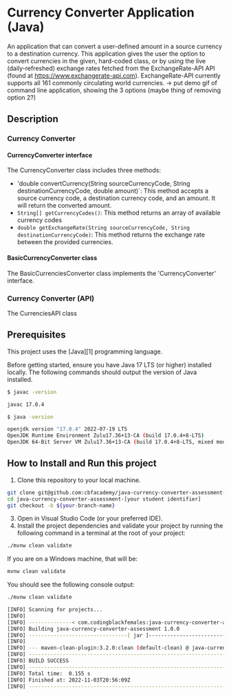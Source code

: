 # Currency Converter Application (Java)

An application that can convert a user-defined amount in a source currency to a destination currency. This application gives the user the option to convert currencies in the given, hard-coded class, or by using the live (daily-refreshed) exchange rates fetched from the ExchangeRate-API API (found at https://www.exchangerate-api.com). ExchangeRate-API currently supports all 161 commonly circulating world currencies.
-> put demo gif of command line application, showing the 3 options (maybe thing of removing option 2?)

## Description
### Currency Converter
#### CurrencyConverter interface
The CurrencyConverter class includes three methods:
- 'double convertCurrency(String sourceCurrencyCode, String destinationCurrencyCode, double amount)`: This method accepts a source currency code, a destination currency code, and an amount. It will return the converted amount.
- `String[] getCurrencyCodes()`: This method returns an array of available currency codes
- `double getExchangeRate(String sourceCurrencyCode, String destinationCurrencyCode)`: This method returns the exchange rate between the provided currencies.
#### BasicCurrencyConverter class
The BasicCurrenciesConverter class implements the 'CurrencyConverter' interface.
### Currency Converter (API)
The CurrenciesAPI class
## Prerequisites

This project uses the [Java][1] programming language.

Before getting started, ensure you have Java 17 LTS (or higher) installed locally. The following commands should output the version of Java installed.

```bash
$ javac -version

javac 17.0.4
```

```bash
$ java -version

openjdk version "17.0.4" 2022-07-19 LTS
OpenJDK Runtime Environment Zulu17.36+13-CA (build 17.0.4+8-LTS)
OpenJDK 64-Bit Server VM Zulu17.36+13-CA (build 17.0.4+8-LTS, mixed mode, sharing)
```

## How to Install and Run this project

1. Clone this repository to your local machine.
```bash
git clone git@github.com:cbfacademy/java-currency-converter-assessment-[your student identifier].git
cd java-currency-converter-assessment-[your student identifier]
git checkout -b ${your-branch-name}
```

3. Open in Visual Studio Code (or your preferred IDE).
4. Install the project dependencies and validate your project by running the following command in a terminal at the root of your project:

```bash
./mvnw clean validate
```

If you are on a Windows machine, that will be:

```bat
mvnw clean validate
```

You should see the following console output:

```bash
./mvnw clean validate

[INFO] Scanning for projects...
[INFO] 
[INFO] --------------< com.codingblackfemales:java-currency-converter-assessment >-----------------
[INFO] Building java-currency-converter-assessment 1.0.0
[INFO] --------------------------------[ jar ]---------------------------------
[INFO] 
[INFO] --- maven-clean-plugin:3.2.0:clean (default-clean) @ java-currency-converter-assessment ---
[INFO] ------------------------------------------------------------------------
[INFO] BUILD SUCCESS
[INFO] ------------------------------------------------------------------------
[INFO] Total time:  0.155 s
[INFO] Finished at: 2022-11-03T20:56:09Z
[INFO] ------------------------------------------------------------------------

```
